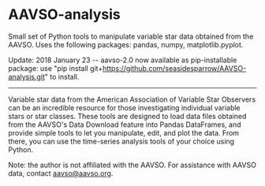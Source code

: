# AAVSO-analysis
Small set of Python tools to manipulate variable star data obtained from 
the AAVSO.  Uses the following packages: pandas, numpy, matplotlib.pyplot.

Update: 2018 January 23 -- aavso-2.0 now available as pip-installable package:
use "pip install git+https://github.com/seasidesparrow/AAVSO-analysis.git" to
install.  

-----------------------------------------------------------------------------

Variable star data from the American Association of Variable Star Observers
can be an incredible resource for those investigating individual variable 
stars or star classes.  These tools are designed to load data files obtained
from the AAVSO's Data Download feature into Pandas DataFrames, and provide 
simple tools to let you manipulate, edit, and plot the data.  From there,
you can use the time-series analysis tools of your choice using Python.  

Note: the author is not affiliated with the AAVSO.  For assistance with
AAVSO data, contact aavso@aavso.org.
